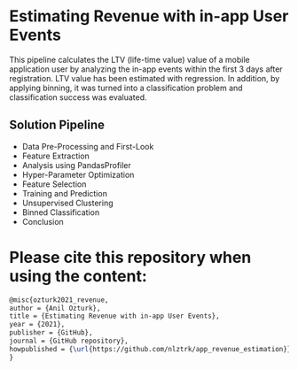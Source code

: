 # Estimating Revenue with in-app User Events

This pipeline calculates the LTV (life-time value) value of a mobile application user by analyzing the in-app events within the first 3 days after registration. LTV value has been estimated with regression. In addition, by applying binning, it was turned into a classification problem and classification success was evaluated.
  
 ## Solution Pipeline
- Data Pre-Processing and First-Look
- Feature Extraction
- Analysis using PandasProfiler
- Hyper-Parameter Optimization
- Feature Selection
- Training and Prediction
- Unsupervised Clustering
- Binned Classification
- Conclusion

# Please cite this repository when using the content:
```latex
@misc{ozturk2021_revenue,
author = {Anil Ozturk},
title = {Estimating Revenue with in-app User Events},
year = {2021},
publisher = {GitHub},
journal = {GitHub repository},
howpublished = {\url{https://github.com/nlztrk/app_revenue_estimation}},
}